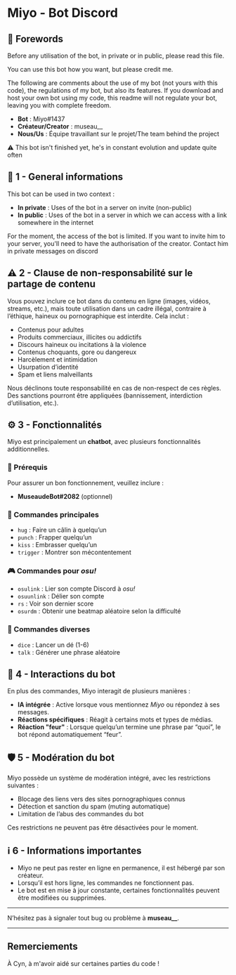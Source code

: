 # Miyo - Bot Discord

## 📌 Forewords

Before any utilisation of the bot, in private or in public, please read this file.

You can use this bot how you want, but please credit me. 

The following are comments about the use of my bot (not yours with this code), the regulations of my bot, but also its features. If you download and host your own bot using my code, this readme will not regulate your bot, leaving you with complete freedom.

- **Bot** : Miyo#1437  
- **Créateur/Creator** : museau__  
- **Nous/Us** : Équipe travaillant sur le projet/The team behind the project

⚠️ This bot isn't finished yet, he's in constant evolution and update quite often

## 🔹 1 - General informations 
This bot can be used in two context :
- **In private** : Uses of the bot in a server on invite (non-public)
- **In public** : Uses of the bot in a server in which we can access with a link somewhere in the internet

For the moment, the access of the bot is limited. If you want to invite him to your server, you'll need to have the authorisation of the creator. Contact him in private messages on discord

## ⚠ 2 - Clause de non-responsabilité sur le partage de contenu  
Vous pouvez inclure ce bot dans du contenu en ligne (images, vidéos, streams, etc.), mais toute utilisation dans un cadre illégal, contraire à l’éthique, haineux ou pornographique est interdite. Cela inclut :  

- Contenus pour adultes  
- Produits commerciaux, illicites ou addictifs  
- Discours haineux ou incitations à la violence  
- Contenus choquants, gore ou dangereux  
- Harcèlement et intimidation  
- Usurpation d’identité  
- Spam et liens malveillants  

Nous déclinons toute responsabilité en cas de non-respect de ces règles. Des sanctions pourront être appliquées (bannissement, interdiction d’utilisation, etc.).  

## ⚙ 3 - Fonctionnalités  
Miyo est principalement un **chatbot**, avec plusieurs fonctionnalités additionnelles.  

### 📌 Prérequis  
Pour assurer un bon fonctionnement, veuillez inclure :  
- **MuseaudeBot#2082** (optionnel)  

### 📝 Commandes principales  
- `hug` : Faire un câlin à quelqu’un  
- `punch` : Frapper quelqu’un  
- `kiss` : Embrasser quelqu’un  
- `trigger` : Montrer son mécontentement  

### 🎮 Commandes pour *osu!*  
- `osulink` : Lier son compte Discord à *osu!*  
- `osuunlink` : Délier son compte  
- `rs` : Voir son dernier score  
- `osurdm` : Obtenir une beatmap aléatoire selon la difficulté  

### 🎲 Commandes diverses  
- `dice` : Lancer un dé (1-6)  
- `talk` : Générer une phrase aléatoire  

## 🤖 4 - Interactions du bot  
En plus des commandes, Miyo interagit de plusieurs manières :  

- **IA intégrée** : Active lorsque vous mentionnez *Miyo* ou répondez à ses messages.  
- **Réactions spécifiques** : Réagit à certains mots et types de médias.  
- **Réaction "feur"** : Lorsque quelqu’un termine une phrase par “quoi”, le bot répond automatiquement “feur”.  

## 🛡 5 - Modération du bot  
Miyo possède un système de modération intégré, avec les restrictions suivantes :  

- Blocage des liens vers des sites pornographiques connus  
- Détection et sanction du spam (muting automatique)  
- Limitation de l’abus des commandes du bot  

Ces restrictions ne peuvent pas être désactivées pour le moment.  

## ℹ 6 - Informations importantes  
- Miyo ne peut pas rester en ligne en permanence, il est hébergé par son créateur.  
- Lorsqu’il est hors ligne, les commandes ne fonctionnent pas.  
- Le bot est en mise à jour constante, certaines fonctionnalités peuvent être modifiées ou supprimées.  

---

N’hésitez pas à signaler tout bug ou problème à **museau__**.

---

## Remerciements 
À Cyn, à m'avoir aidé sur certaines parties du code !
